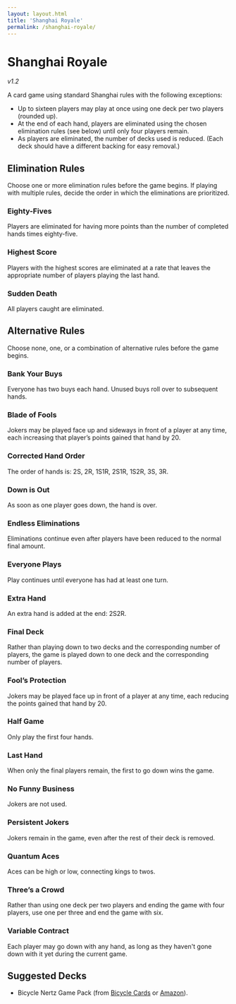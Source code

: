 ```yaml
---
layout: layout.html
title: 'Shanghai Royale'
permalink: /shanghai-royale/
---
```


# Shanghai Royale

*v1.2*

A card game using standard Shanghai rules with the following exceptions:

- Up to sixteen players may play at once using one deck per two players (rounded up).
- At the end of each hand, players are eliminated using the chosen elimination rules (see below) until only four players remain.
- As players are eliminated, the number of decks used is reduced. (Each deck should have a different backing for easy removal.)

## Elimination Rules

Choose one or more elimination rules before the game begins. If playing with multiple rules, decide the order in which the eliminations are prioritized.

### Eighty-Fives

Players are eliminated for having more points than the number of completed hands times eighty-five.

### Highest Score

Players with the highest scores are eliminated at a rate that leaves the appropriate number of players playing the last hand.

### Sudden Death

All players caught are eliminated.

## Alternative Rules

Choose none, one, or a combination of alternative rules before the game begins.

### Bank Your Buys

Everyone has two buys each hand. Unused buys roll over to subsequent hands.

### Blade of Fools

Jokers may be played face up and sideways in front of a player at any time, each increasing that player’s points gained that hand by 20.

### Corrected Hand Order

The order of hands is: 2S, 2R, 1S1R, 2S1R, 1S2R, 3S, 3R.

### Down is Out

As soon as one player goes down, the hand is over.

### Endless Eliminations

Eliminations continue even after players have been reduced to the normal final amount.

### Everyone Plays

Play continues until everyone has had at least one turn.

### Extra Hand

An extra hand is added at the end: 2S2R.

### Final Deck

Rather than playing down to two decks and the corresponding number of players, the game is played down to one deck and the corresponding number of players.

### Fool’s Protection

Jokers may be played face up in front of a player at any time, each reducing the points gained that hand by 20.

### Half Game

Only play the first four hands.

### Last Hand

When only the final players remain, the first to go down wins the game.

### No Funny Business

Jokers are not used.

### Persistent Jokers

Jokers remain in the game, even after the rest of their deck is removed.

### Quantum Aces

Aces can be high or low, connecting kings to twos.

### Three’s a Crowd

Rather than using one deck per two players and ending the game with four players, use one per three and end the game with six.

### Variable Contract

Each player may go down with any hand, as long as they haven't gone down with it yet during the current game.

## Suggested Decks

- Bicycle Nertz Game Pack (from [Bicycle Cards](https://bicyclecards.com/shop/bicycle-nertz-game-pack-for-up-to-8-players-10031922) or [Amazon](https://www.amazon.com/Bicycle-Playing-Multiplayer-Solitaire-Players/dp/B0BC9YD4LZ/)).
